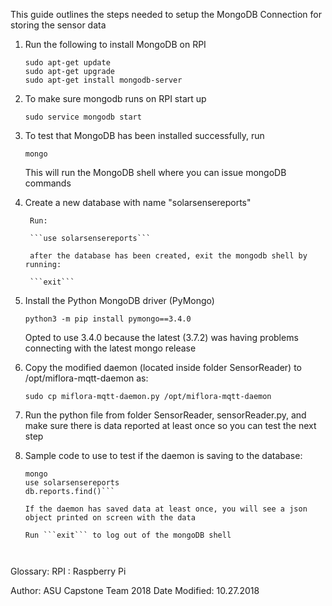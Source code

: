 This guide outlines the steps needed to setup the MongoDB Connection for storing the sensor data

1. Run the following to install MongoDB on RPI
	
	```
	sudo apt-get update
	sudo apt-get upgrade
	sudo apt-get install mongodb-server
	```

2. To make sure mongodb runs on RPI start up
	
	```sudo service mongodb start```


3. To test that MongoDB has been installed successfully, run 

	```mongo```

	This will run the MongoDB shell where you can issue mongoDB commands


5. Create a new database with name "solarsensereports"
		
		Run: 

		```use solarsensereports```

		after the database has been created, exit the mongodb shell by running: 

		```exit```

5. Install the Python MongoDB driver (PyMongo)

	```python3 -m pip install pymongo==3.4.0```

	Opted to use 3.4.0 because the latest (3.7.2) was having problems connecting with the latest mongo release

6. Copy the modified daemon (located inside folder SensorReader) to /opt/miflora-mqtt-daemon as:

	```sudo cp miflora-mqtt-daemon.py /opt/miflora-mqtt-daemon```

7. Run the python file from folder SensorReader, sensorReader.py, and make sure there is data reported 	at least once so you can test the next step

8. Sample code to use to test if the daemon is saving to the database:

	```
	mongo
	use solarsensereports
	db.reports.find()```

	If the daemon has saved data at least once, you will see a json object printed on screen with the data

	Run ```exit``` to log out of the mongoDB shell



Glossary:
	RPI : Raspberry Pi


Author: ASU Capstone Team 2018
Date Modified: 10.27.2018
